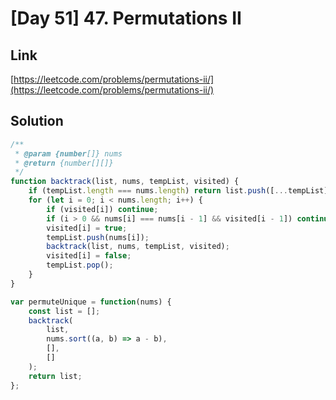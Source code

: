 # [Day 51] 47. Permutations II

<a name="Pr6rf"></a>
## Link
[https://leetcode.com/problems/permutations-ii/](https://leetcode.com/problems/permutations-ii/)
<a name="JmnKW"></a>
## Solution
```javascript
/**
 * @param {number[]} nums
 * @return {number[][]}
 */
function backtrack(list, nums, tempList, visited) {
    if (tempList.length === nums.length) return list.push([...tempList]);
    for (let i = 0; i < nums.length; i++) {
        if (visited[i]) continue;
        if (i > 0 && nums[i] === nums[i - 1] && visited[i - 1]) continue;
        visited[i] = true;
        tempList.push(nums[i]);
        backtrack(list, nums, tempList, visited);
        visited[i] = false;
        tempList.pop();
    }
}

var permuteUnique = function(nums) {
    const list = [];
    backtrack(
        list,
        nums.sort((a, b) => a - b),
        [],
        []
    );
    return list;
};
```
